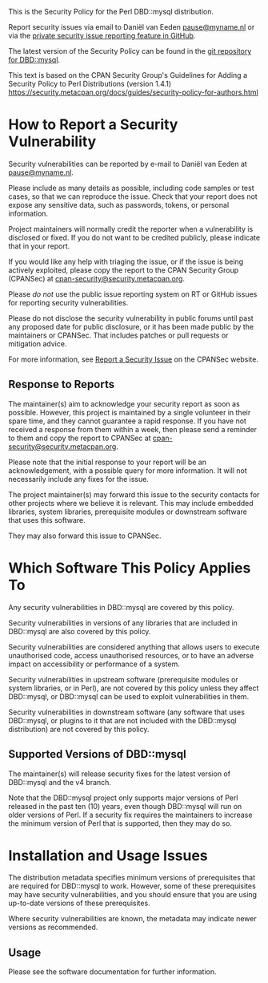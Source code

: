 This is the Security Policy for the Perl DBD::mysql distribution.

Report security issues via email to Daniël van Eeden <pause@myname.nl>
or via the
[private security issue reporting feature in GitHub](https://github.com/perl5-dbi/DBD-mysql/security/advisories/new).

The latest version of the Security Policy can be found in the
[git repository for DBD::mysql](https://github.com/perl5-dbi/DBD-mysql).

This text is based on the CPAN Security Group's Guidelines for Adding
a Security Policy to Perl Distributions (version 1.4.1)
https://security.metacpan.org/docs/guides/security-policy-for-authors.html

# How to Report a Security Vulnerability

Security vulnerabilities can be reported by e-mail to Daniël van Eeden
at <pause@myname.nl>.

Please include as many details as possible, including code samples
or test cases, so that we can reproduce the issue.  Check that your
report does not expose any sensitive data, such as passwords,
tokens, or personal information.

Project maintainers will normally credit the reporter when a
vulnerability is disclosed or fixed.  If you do not want to be
credited publicly, please indicate that in your report.

If you would like any help with triaging the issue, or if the issue
is being actively exploited, please copy the report to the CPAN
Security Group (CPANSec) at <cpan-security@security.metacpan.org>.

Please *do not* use the public issue reporting system on RT or
GitHub issues for reporting security vulnerabilities.

Please do not disclose the security vulnerability in public forums
until past any proposed date for public disclosure, or it has been
made public by the maintainers or CPANSec.  That includes patches or
pull requests or mitigation advice.

For more information, see
[Report a Security Issue](https://security.metacpan.org/docs/report.html)
on the CPANSec website.

## Response to Reports

The maintainer(s) aim to acknowledge your security report as soon as
possible.  However, this project is maintained by a single volunteer in
their spare time, and they cannot guarantee a rapid response.  If you
have not received a response from them within a week, then
please send a reminder to them and copy the report to CPANSec at
<cpan-security@security.metacpan.org>.

Please note that the initial response to your report will be an
acknowledgement, with a possible query for more information.  It
will not necessarily include any fixes for the issue.

The project maintainer(s) may forward this issue to the security
contacts for other projects where we believe it is relevant.  This
may include embedded libraries, system libraries, prerequisite
modules or downstream software that uses this software.

They may also forward this issue to CPANSec.

# Which Software This Policy Applies To

Any security vulnerabilities in DBD::mysql are covered by this policy.

Security vulnerabilities in versions of any libraries that are
included in DBD::mysql are also covered by this policy.

Security vulnerabilities are considered anything that allows users
to execute unauthorised code, access unauthorised resources, or to
have an adverse impact on accessibility or performance of a system.

Security vulnerabilities in upstream software (prerequisite modules
or system libraries, or in Perl), are not covered by this policy
unless they affect DBD::mysql, or DBD::mysql can be used to exploit
vulnerabilities in them.

Security vulnerabilities in downstream software (any software that
uses DBD::mysql, or plugins to it that are not included with the
DBD::mysql distribution) are not covered by this policy.

## Supported Versions of DBD::mysql

The maintainer(s) will release security fixes for the latest version
of DBD::mysql and the v4 branch.

Note that the DBD::mysql project only supports major versions of Perl
released in the past ten (10) years, even though DBD::mysql will run on
older versions of Perl.  If a security fix requires the maintainers to
increase the minimum version of Perl that is supported, then they may
do so.

# Installation and Usage Issues

The distribution metadata specifies minimum versions of
prerequisites that are required for DBD::mysql to work.  However, some
of these prerequisites may have security vulnerabilities, and you
should ensure that you are using up-to-date versions of these
prerequisites.

Where security vulnerabilities are known, the metadata may indicate
newer versions as recommended.

## Usage

Please see the software documentation for further information.
